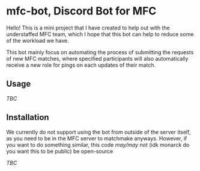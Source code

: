 # mfc-bot, Discord Bot for MFC

Hello! This is a mini project that I have created to help out with the understaffed MFC team, which I hope that this bot can help to reduce some of the workload we have.

This bot mainly focus on automating the process of submitting the requests of new MFC matches, where specified participants will also automatically receive a new role for pings on each updates of their match.


## Usage

*TBC*


## Installation

We currently do not support using the bot from outside of the server itself, as you need to be in the MFC server to matchmake anyways. However, if you want to do something similar, this code *may/may not* (idk monarck do you want this to be public) be open-source 

*TBC*


